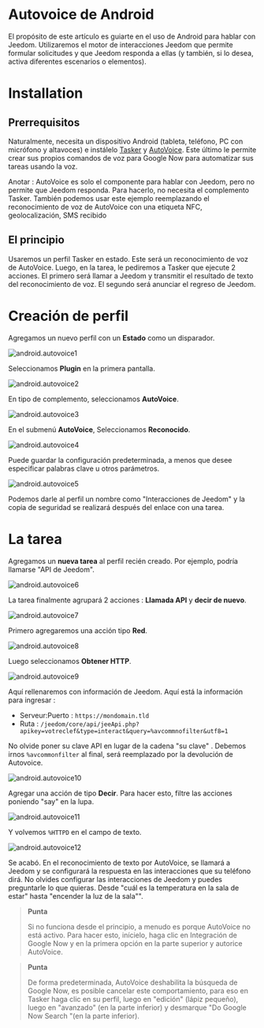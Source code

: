 # Autovoice de Android

El propósito de este artículo es guiarte en el uso de Android para hablar con Jeedom. Utilizaremos el motor de interacciones Jeedom que permite formular solicitudes y que Jeedom responda a ellas (y también, si lo desea, activa diferentes escenarios o elementos).

# Installation

## Prerrequisitos

Naturalmente, necesita un dispositivo Android (tableta, teléfono, PC con micrófono y altavoces) e instálelo [Tasker](https://play.google.com/store/apps/details?id=net.dinglisch.android.taskerm&hl=fr) y [AutoVoice](https://play.google.com/store/apps/details?id=com.joaomgcd.autovoice&hl=fr). Este último le permite crear sus propios comandos de voz para Google Now para automatizar sus tareas usando la voz.

Anotar : AutoVoice es solo el componente para hablar con Jeedom, pero no permite que Jeedom responda. Para hacerlo, no necesita el complemento Tasker. También podemos usar este ejemplo reemplazando el reconocimiento de voz de AutoVoice con una etiqueta NFC, geolocalización, SMS recibido

## El principio

Usaremos un perfil Tasker en estado. Este será un reconocimiento de voz de AutoVoice. Luego, en la tarea, le pediremos a Tasker que ejecute 2 acciones. El primero será llamar a Jeedom y transmitir el resultado de texto del reconocimiento de voz. El segundo será anunciar el regreso de Jeedom.

# Creación de perfil

Agregamos un nuevo perfil con un **Estado** como un disparador.

![android.autovoice1](images/android.autovoice1.png)

Seleccionamos **Plugin** en la primera pantalla.

![android.autovoice2](images/android.autovoice2.png)

En tipo de complemento, seleccionamos **AutoVoice**.

![android.autovoice3](images/android.autovoice3.png)

En el submenú **AutoVoice**, Seleccionamos **Reconocido**.

![android.autovoice4](images/android.autovoice4.png)

Puede guardar la configuración predeterminada, a menos que desee
especificar palabras clave u otros parámetros.

![android.autovoice5](images/android.autovoice5.png)

Podemos darle al perfil un nombre como "Interacciones de Jeedom" y la copia de seguridad se realizará después del enlace con una tarea.

# La tarea

Agregamos un **nueva tarea** al perfil recién creado. Por ejemplo, podría llamarse "API de Jeedom".

![android.autovoice6](images/android.autovoice6.png)

La tarea finalmente agrupará 2 acciones : **Llamada API** y **decir de nuevo**.

![android.autovoice7](images/android.autovoice7.png)

Primero agregaremos una acción tipo **Red**.

![android.autovoice8](images/android.autovoice8.png)

Luego seleccionamos **Obtener HTTP**.

![android.autovoice9](images/android.autovoice9.png)

Aquí rellenaremos con información de Jeedom. Aquí está la información para ingresar :

-   Serveur:Puerto : ``https://mondomain.tld``
-   Ruta : ``/jeedom/core/api/jeeApi.php?apikey=votreclef&type=interact&query=%avcommnofilter&utf8=1``

No olvide poner su clave API en lugar de la cadena "su clave" . Debemos irnos ``%avcommonfilter`` al final, será reemplazado por la devolución de Autovoice.

![android.autovoice10](images/android.autovoice10.png)

Agregar una acción de tipo **Decir**. Para hacer esto, filtre las acciones poniendo "say" en la lupa.

![android.autovoice11](images/android.autovoice11.png)

Y volvemos ``%HTTPD`` en el campo de texto.

![android.autovoice12](images/android.autovoice12.png)

Se acabó. En el reconocimiento de texto por AutoVoice, se llamará a Jeedom y se configurará la respuesta en las interacciones que su teléfono dirá. No olvides configurar las interacciones de Jeedom y puedes preguntarle lo que quieras. Desde "cuál es la temperatura en la sala de estar" hasta "encender la luz de la sala"".

> **Punta**
>
> Si no funciona desde el principio, a menudo es porque AutoVoice no está activo. Para hacer esto, inícielo, haga clic en Integración de Google Now y en la primera opción en la parte superior y autorice AutoVoice.

> **Punta**
>
> De forma predeterminada, AutoVoice deshabilita la búsqueda de Google Now, es posible cancelar este comportamiento, para eso en Tasker haga clic en su perfil, luego en "edición" (lápiz pequeño), luego en "avanzado" (en la parte inferior) y desmarque "Do Google Now Search "(en la parte inferior).
